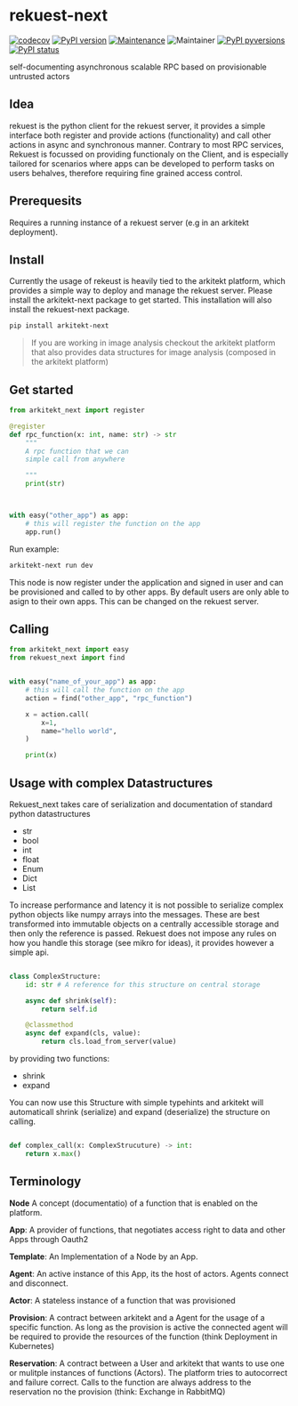 # rekuest-next

[![codecov](https://codecov.io/gh/arkitektio/rekuest-next/branch/master/graph/badge.svg?token=UGXEA2THBV)](https://codecov.io/gh/arkitektio/rekuest-next)
[![PyPI version](https://badge.fury.io/py/rekuest-next.svg)](https://pypi.org/project/rekuest-next/)
[![Maintenance](https://img.shields.io/badge/Maintained%3F-yes-green.svg)](https://pypi.org/project/rekuest-next/)
![Maintainer](https://img.shields.io/badge/maintainer-jhnnsrs-blue)
[![PyPI pyversions](https://img.shields.io/pypi/pyversions/rekuest-next.svg)](https://pypi.python.org/pypi/rekuest-next/)
[![PyPI status](https://img.shields.io/pypi/status/rekuest-next.svg)](https://pypi.python.org/pypi/rekuest-next/)

self-documenting asynchronous scalable RPC based on provisionable untrusted actors

## Idea

rekuest is the python client for the rekuest server, it provides a simple interface both register and provide actions (functionality)
and call other actions in async and synchronous manner. Contrary to most RPC services, Rekuest is focussed on providing functionaly on the Client, and is especially tailored for scenarios where apps can be developed to perform tasks on users behalves, therefore requiring fine grained access control.

## Prerequesits

Requires a running instance of a rekuest server (e.g in an arkitekt deployment).

## Install


Currently the usage of rekeust is heavily tied to the arkitekt platform, which provides a simple way to deploy and manage the rekuest server. Please install the arkitekt-next package to get started. This installation will also install the rekuest-next package.


```bash
pip install arkitekt-next
```

> If you are working in image analysis checkout the arkitekt platform that also provides data structures for image analysis (composed in the arkitekt platform)

## Get started

```python
from arkitekt_next import register

@register
def rpc_function(x: int, name: str) -> str
    """
    A rpc function that we can
    simple call from anywhere

    """
    print(str)



with easy("other_app") as app:
    # this will register the function on the app
    app.run()


```

Run example:

```bash
arkitekt-next run dev
```

This node is now register under the application and signed in user and can be provisioned and called to by other apps. By default users
are only able to asign to their own apps. This can be changed on the rekuest server.

## Calling

```python
from arkitekt_next import easy
from rekuest_next import find


with easy("name_of_your_app") as app:
    # this will call the function on the app
    action = find("other_app", "rpc_function")

    x = action.call(
        x=1,
        name="hello world",
    )

    print(x)

```

## Usage with complex Datastructures

Rekuest_next takes care of serialization and documentation of standard python datastructures

- str
- bool
- int
- float
- Enum
- Dict
- List

To increase performance and latency it is not possible to serialize complex python objects like numpy arrays into the messages. These are best transformed into immutable objects on a centrally accessible storage and then only the reference is passed.
Rekuest does not impose any rules on how you handle this storage (see mikro for ideas), it provides however a simple api.

```python

class ComplexStructure:
    id: str # A reference for this structure on central storage

    async def shrink(self):
        return self.id

    @classmethod
    async def expand(cls, value):
        return cls.load_from_server(value)


```

by providing two functions:

- shrink
- expand

You can now use this Structure with simple typehints and arkitekt will automaticall shrink (serialize) and expand (deserialize) the structure on calling.

```python

def complex_call(x: ComplexStrucuture) -> int:
    return x.max()

```

## Terminology

**Node** A concept (documentatio) of a function that is enabled on the platform.

**App**: A provider of functions, that negotiates
access right to data and other Apps through Oauth2

**Template**: An Implementation of a Node by an App.

**Agent**: An active instance of this App, its the host of actors. Agents connect and disconnect.

**Actor**: A stateless instance of a function that was provisioned

**Provision**: A contract between arkitekt and a Agent for the usage of a specific function. As long as the provision is active the connected agent will be required to provide the resources of the function (think Deployment in Kubernetes)

**Reservation**: A contract between a User and arkitekt that wants to use one or mulitple instances of functions (Actors). The platform tries to autocorrect and failure correct. Calls to the function are always address to the
reservation no the provision (think: Exchange in RabbitMQ)
